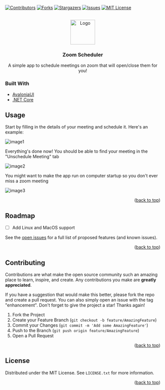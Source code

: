 <div id="top"></div>
<!--
*** Thanks for checking out the Best-README-Template. If you have a suggestion
*** that would make this better, please fork the repo and create a pull request
*** or simply open an issue with the tag "enhancement".
*** Don't forget to give the project a star!
*** Thanks again! Now go create something AMAZING! :D
-->



<!-- PROJECT SHIELDS -->
<!--
*** I'm using markdown "reference style" links for readability.
*** Reference links are enclosed in brackets [ ] instead of parentheses ( ).
*** See the bottom of this document for the declaration of the reference variables
*** for contributors-url, forks-url, etc. This is an optional, concise syntax you may use.
*** https://www.markdownguide.org/basic-syntax/#reference-style-links
-->
[![Contributors][contributors-shield]][contributors-url]
[![Forks][forks-shield]][forks-url]
[![Stargazers][stars-shield]][stars-url]
[![Issues][issues-shield]][issues-url]
[![MIT License][license-shield]][license-url]



<!-- PROJECT LOGO -->
<br />
<div align="center">
  <a href="https://github.com/xKirtle/ZoomScheduler">
    <img src="https://i.imgur.com/doDAPAF.png" alt="Logo" width="80" height="80">
  </a>

<h3 align="center">Zoom Scheduler</h3>

  <p align="center">
    A simple app to schedule meetings on zoom that will open/close them for you!
  </p>
</div>

### Built With

* [AvaloniaUI](https://avaloniaui.net/)
* [.NET Core](https://dotnet.microsoft.com/download/dotnet/5.0)

<!-- USAGE EXAMPLES -->
## Usage

Start by filling in the details of your meeting and schedule it. Here's an example:

![image1](https://i.imgur.com/MCFxkWL.png)

Everything's done now! You should be able to find your meeting in the "Unschedule Meeting" tab

![image2](https://i.imgur.com/rkQP0Ym.png)

You might want to make the app run on computer startup so you don't ever miss a zoom meeting

![image3](https://i.imgur.com/ze3aJSJ.png)

<p align="right">(<a href="#top">back to top</a>)</p>



<!-- ROADMAP -->
## Roadmap

- [ ] Add Linux and MacOS support

See the [open issues](https://github.com/xKirtle/ZoomScheduler/issues) for a full list of proposed features (and known issues).

<p align="right">(<a href="#top">back to top</a>)</p>



<!-- CONTRIBUTING -->
## Contributing

Contributions are what make the open source community such an amazing place to learn, inspire, and create. Any contributions you make are **greatly appreciated**.

If you have a suggestion that would make this better, please fork the repo and create a pull request. You can also simply open an issue with the tag "enhancement".
Don't forget to give the project a star! Thanks again!

1. Fork the Project
2. Create your Feature Branch (`git checkout -b feature/AmazingFeature`)
3. Commit your Changes (`git commit -m 'Add some AmazingFeature'`)
4. Push to the Branch (`git push origin feature/AmazingFeature`)
5. Open a Pull Request

<p align="right">(<a href="#top">back to top</a>)</p>



<!-- LICENSE -->
## License

Distributed under the MIT License. See `LICENSE.txt` for more information.

<p align="right">(<a href="#top">back to top</a>)</p>

<!-- MARKDOWN LINKS & IMAGES -->
<!-- https://www.markdownguide.org/basic-syntax/#reference-style-links -->
[contributors-shield]: https://img.shields.io/github/contributors/xKirtle/ZoomScheduler.svg?style=for-the-badge
[contributors-url]: https://github.com/xKirtle/ZoomScheduler/graphs/contributors
[forks-shield]: https://img.shields.io/github/forks/xKirtle/ZoomScheduler.svg?style=for-the-badge
[forks-url]: https://github.com/xKirtle/ZoomScheduler/network/members
[stars-shield]: https://img.shields.io/github/stars/xKirtle/ZoomScheduler.svg?style=for-the-badge
[stars-url]: https://github.com/xKirtle/ZoomScheduler/stargazers
[issues-shield]: https://img.shields.io/github/issues/xKirtle/ZoomScheduler.svg?style=for-the-badge
[issues-url]: https://github.com/xKirtle/ZoomScheduler/issues
[license-shield]: https://img.shields.io/github/license/xKirtle/ZoomScheduler.svg?style=for-the-badge
[license-url]: https://github.com/xKirtle/ZoomScheduler/blob/master/LICENSE.txt
